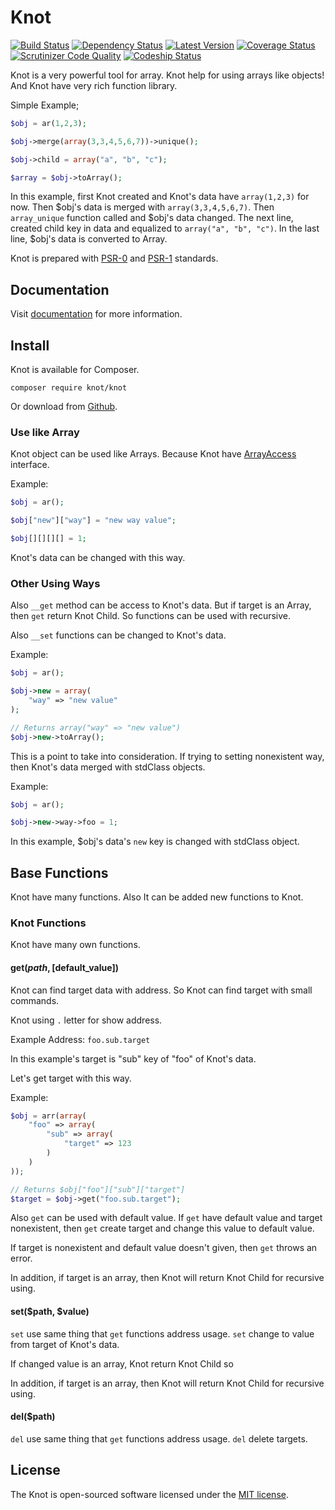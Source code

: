 # Knot

[![Build Status](https://travis-ci.org/kalaomer/knot.svg?branch=v1.1.2)](https://travis-ci.org/kalaomer/knot)
[![Dependency Status](https://www.versioneye.com/user/projects/53530290fe0d079af90001d5/badge.png)](https://www.versioneye.com/user/projects/53530290fe0d079af90001d5)
[![Latest Version](http://img.shields.io/github/tag/kalaomer/knot.svg)](https://github.com/kalaomer/knot/releases)
[![Coverage Status](https://coveralls.io/repos/kalaomer/knot/badge.png)](https://coveralls.io/r/kalaomer/knot)
[![Scrutinizer Code Quality](https://scrutinizer-ci.com/g/kalaomer/knot/badges/quality-score.png?b=master)](https://scrutinizer-ci.com/g/kalaomer/knot/?branch=master)
[![Codeship Status](https://codeship.com/projects/750dea50-d457-0132-92b5-2a5ebe748396/status?branch=master)](https://codeship.com/projects/750dea50-d457-0132-92b5-2a5ebe748396/status?branch=master)


Knot is a very powerful tool for array. Knot help for using arrays like objects! And Knot have very rich function library.

Simple Example;
```php
$obj = ar(1,2,3);

$obj->merge(array(3,3,4,5,6,7))->unique();

$obj->child = array("a", "b", "c");

$array = $obj->toArray();
```

In this example, first Knot created and Knot's data have ```array(1,2,3)``` for now. Then $obj's data is merged with ```array(3,3,4,5,6,7)```. Then ```array_unique``` function called and $obj's data changed. The next line, created child key in data and equalized to ```array("a", "b", "c")```. In the last line, $obj's data is converted to Array.

Knot is prepared with [PSR-0](http://www.php-fig.org/psr/psr-0/) and [PSR-1](http://www.php-fig.org/psr/psr-1/) standards.

## Documentation

Visit [documentation](https://kalaomer.github.io/knot) for more information.

## Install

Knot is available for Composer.

    composer require knot/knot

Or download from [Github](https://github.com/kalaomer/knot/archive/master.zip).

### Use like Array

Knot object can be used like Arrays. Because Knot have [ArrayAccess](http://www.php.net/manual/en/class.arrayaccess.php) interface.

Example:
```php
$obj = ar();

$obj["new"]["way"] = "new way value";

$obj[][][][] = 1;
```

Knot's data can be changed with this way.

### Other Using Ways

Also ```__get``` method can be access to Knot's data. But if target is an Array, then ```get``` return Knot Child. So functions can be used with recursive.

Also ```__set``` functions can be changed to Knot's data.

Example:
```php
$obj = ar();

$obj->new = array(
    "way" => "new value"
);

// Returns array("way" => "new value")
$obj->new->toArray();
```

This is a point to take into consideration. If trying to setting nonexistent way, then Knot's data merged with stdClass objects.

Example:
```php
$obj = ar();

$obj->new->way->foo = 1;
```

In this example, $obj's data's ```new``` key is changed with stdClass object.

## Base Functions

Knot have many functions. Also It can be added new functions to Knot.

### Knot Functions

Knot have many own functions.

#### get($path, [$default_value])

Knot can find target data with address. So Knot can find target with small commands.

Knot using ```.``` letter for show address.

Example Address: ```foo.sub.target```

In this example's target is "sub" key of "foo" of Knot's data.

Let's get target with this way.

Example:
```php
$obj = arr(array(
    "foo" => array(
        "sub" => array(
            "target" => 123
        )
    )
));

// Returns $obj["foo"]["sub"]["target"]
$target = $obj->get("foo.sub.target");
```

Also ```get``` can be used with default value. If ```get``` have default value and target nonexistent, then ```get``` create target and change this value to default value.

If target is nonexistent and default value doesn't given, then ```get``` throws an error.

In addition, if target is an array, then Knot will return Knot Child for recursive using.

#### set($path, $value)

```set``` use same thing that ```get``` functions address usage. ```set``` change to value from target of Knot's data.

If changed value is an array, Knot return Knot Child so

In addition, if target is an array, then Knot will return Knot Child for recursive using.

#### del($path)

```del``` use same thing that ```get``` functions address usage. ```del``` delete targets.

## License

The Knot is open-sourced software licensed under the [MIT license](https://raw.githubusercontent.com/kalaomer/knot/master/LICENSE.txt).
